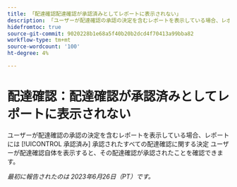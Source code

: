 ```yaml
---
title: 「配達確認配達確認が承認済みとしてレポートに表示されない」
description: 「ユーザーが配達確認の承認の決定を含むレポートを表示している場合、レポートには承認済みのすべての配達確認についての「承認済み」の決定が表示されません。 ユーザーが配達確認自体を表示すると、承認されたことを確認できます。」
hidefromtoc: true
source-git-commit: 9020228b1e68a5f40b20b2dcd4f70413a99bba82
workflow-type: tm+mt
source-wordcount: '100'
ht-degree: 4%

---
```



# 配達確認：配達確認が承認済みとしてレポートに表示されない

ユーザーが配達確認の承認の決定を含むレポートを表示している場合、レポートには [!UICONTROL 承認済み] 承認されたすべての配達確認に関する決定 ユーザーが配達確認自体を表示すると、その配達確認が承認されたことを確認できます。

_最初に報告されたのは 2023年6月26日（PT）です。_
